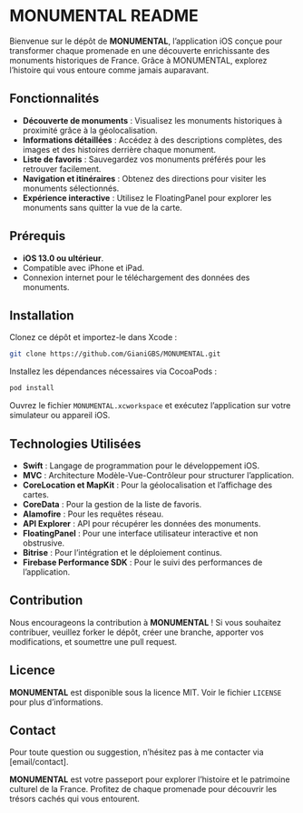# MONUMENTAL README

Bienvenue sur le dépôt de **MONUMENTAL**, l’application iOS conçue pour transformer chaque promenade en une découverte enrichissante des monuments historiques de France. Grâce à MONUMENTAL, explorez l’histoire qui vous entoure comme jamais auparavant.

## Fonctionnalités

- **Découverte de monuments** : Visualisez les monuments historiques à proximité grâce à la géolocalisation.
- **Informations détaillées** : Accédez à des descriptions complètes, des images et des histoires derrière chaque monument.
- **Liste de favoris** : Sauvegardez vos monuments préférés pour les retrouver facilement.
- **Navigation et itinéraires** : Obtenez des directions pour visiter les monuments sélectionnés.
- **Expérience interactive** : Utilisez le FloatingPanel pour explorer les monuments sans quitter la vue de la carte.

## Prérequis

- **iOS 13.0 ou ultérieur**.
- Compatible avec iPhone et iPad.
- Connexion internet pour le téléchargement des données des monuments.

## Installation

Clonez ce dépôt et importez-le dans Xcode :

```bash
git clone https://github.com/GianiGBS/MONUMENTAL.git
```

Installez les dépendances nécessaires via CocoaPods :

```bash
pod install
```

Ouvrez le fichier `MONUMENTAL.xcworkspace` et exécutez l’application sur votre simulateur ou appareil iOS.

## Technologies Utilisées

- **Swift** : Langage de programmation pour le développement iOS.
- **MVC** : Architecture Modèle-Vue-Contrôleur pour structurer l’application.
- **CoreLocation et MapKit** : Pour la géolocalisation et l’affichage des cartes.
- **CoreData** : Pour la gestion de la liste de favoris.
- **Alamofire** : Pour les requêtes réseau.
- **API Explorer** : API pour récupérer les données des monuments.
- **FloatingPanel** : Pour une interface utilisateur interactive et non obstrusive.
- **Bitrise** : Pour l’intégration et le déploiement continus.
- **Firebase Performance SDK** : Pour le suivi des performances de l’application.

## Contribution

Nous encourageons la contribution à **MONUMENTAL** ! Si vous souhaitez contribuer, veuillez forker le dépôt, créer une branche, apporter vos modifications, et soumettre une pull request.

## Licence

**MONUMENTAL** est disponible sous la licence MIT. Voir le fichier `LICENSE` pour plus d’informations.

## Contact

Pour toute question ou suggestion, n’hésitez pas à me contacter via [email/contact].

**MONUMENTAL** est votre passeport pour explorer l’histoire et le patrimoine culturel de la France. Profitez de chaque promenade pour découvrir les trésors cachés qui vous entourent.
```

